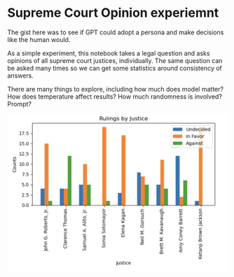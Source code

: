 # Supreme Court Opinion experiemnt
The gist here was to see if GPT could adopt a persona and make decisions like the human would. 

As a simple experiment, this notebook takes a legal question and asks opinions of all supreme court justices, individually. The same question can be asked many times so we can get some statistics around consistency of answers. 

There are many things to explore, including how much does model matter? How does temperature affect results? How much randomness is involved? Prompt?

![Plotting the results](supreme-court-votes.png)
